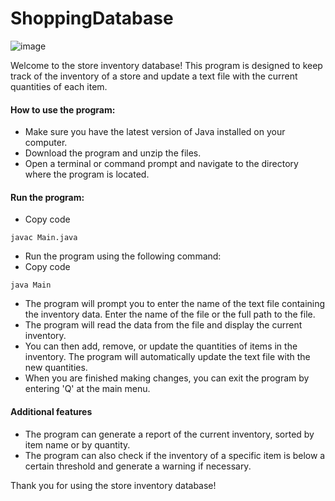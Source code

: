 # ShoppingDatabase

![image](https://user-images.githubusercontent.com/103478551/210189801-c3737f36-c929-46f6-9b36-d3428d171355.png)

Welcome to the store inventory database! This program is designed to keep track of the inventory of a store and update a text file with the current quantities of each item.

#### How to use the program:
- Make sure you have the latest version of Java installed on your computer.
- Download the program and unzip the files.
- Open a terminal or command prompt and navigate to the directory where the program is located.

#### Run the program:

- Copy code
```
javac Main.java
```
- Run the program using the following command:
- Copy code
```
java Main
```
- The program will prompt you to enter the name of the text file containing the inventory data. Enter the name of the file or the full path to the file.
- The program will read the data from the file and display the current inventory.
- You can then add, remove, or update the quantities of items in the inventory. The program will automatically update the text file with the new quantities.
- When you are finished making changes, you can exit the program by entering 'Q' at the main menu.

#### Additional features
- The program can generate a report of the current inventory, sorted by item name or by quantity.
- The program can also check if the inventory of a specific item is below a certain threshold and generate a warning if necessary.

Thank you for using the store inventory database!
